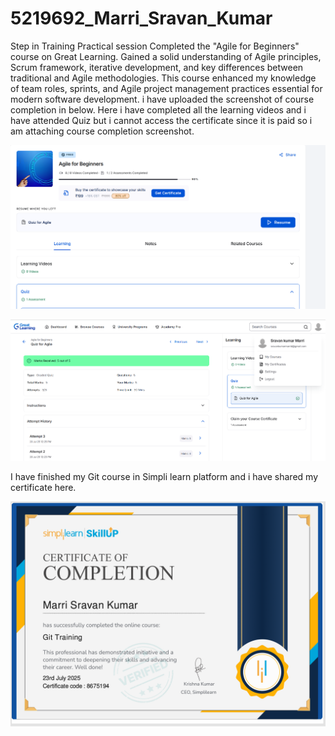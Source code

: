 # 5219692_Marri_Sravan_Kumar
Step in Training Practical session
Completed the "Agile for Beginners" course on Great Learning. Gained a solid understanding of Agile principles, Scrum framework, iterative development, and key differences between traditional and Agile methodologies. This course enhanced my knowledge of team roles, sprints, and Agile project management practices essential for modern software development. i have uploaded the screenshot of course completion in below. Here i have completed all the learning videos and i have attended Quiz but i cannot access the certificate since it is paid so i am attaching course completion screenshot.


![image_alt](https://github.com/Sravankumarmarri/5219692_Marri_Sravan_Kumar/blob/2b90464a32e6c02130cf0126f2862ef1fa6ce4e8/SDLC/Agile%20Course.png)



![image_alt](https://github.com/Sravankumarmarri/5219692_Marri_Sravan_Kumar/blob/2dafc998ca537e02039912f534a06aa5d3aa4380/SDLC/5219692_%20Marri%20Sravan%20kumar_Quiz.png)




I have finished my Git course in Simpli learn platform and i have shared my certificate here.



![image_alt](https://github.com/Sravankumarmarri/5219692_Marri_Sravan_Kumar/blob/bb18a4f9787f8a03e5e0ea14273478d64fed3066/GIT%20Certificate%20.png)
